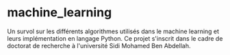 # machine_learning
Un survol sur les différents algorithmes utilisés dans le machine learning et leurs implémentation en langage Python. Ce projet s'inscrit dans le cadre de doctorat de recherche à l'université Sidi Mohamed Ben Abdellah.
